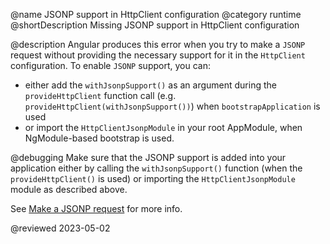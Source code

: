 @name JSONP support in HttpClient configuration
@category runtime
@shortDescription Missing JSONP support in HttpClient configuration

@description
Angular produces this error when you try to make a `JSONP` request without providing the necessary support for it in the `HttpClient` configuration.
To enable `JSONP` support, you can:
- either add the `withJsonpSupport()` as an argument during the `provideHttpClient` function call (e.g. `provideHttpClient(withJsonpSupport())`) when `bootstrapApplication` is used
- or import the `HttpClientJsonpModule` in your root AppModule, when NgModule-based bootstrap is used.


@debugging
Make sure that the JSONP support is added into your application either by calling the `withJsonpSupport()` function (when the `provideHttpClient()` is used) or importing the `HttpClientJsonpModule` module as described above.

See [Make a JSONP request](/guide/http-make-jsonp-request) for more info.

<!-- links -->

<!-- external links -->

<!-- end links -->

@reviewed 2023-05-02
